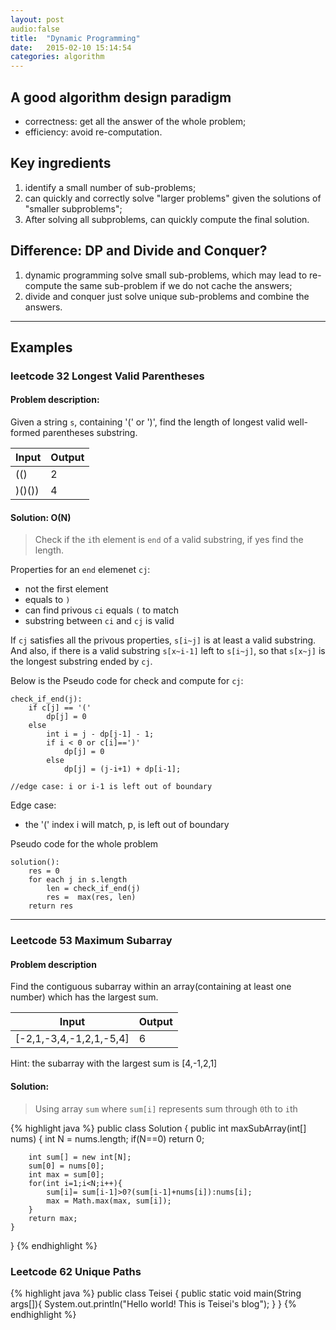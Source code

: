 ```yaml
---
layout: post
audio:false
title:  "Dynamic Programming"
date:   2015-02-10 15:14:54
categories: algorithm
---
```

    
## A good algorithm design paradigm 
 
+ correctness: get all the answer of the whole problem;  
+ efficiency: avoid re-computation.  


## Key ingredients   

1. identify a small number of sub-problems;   
2. can quickly and correctly solve "larger problems" given the solutions of "smaller subproblems";   
3. After solving all subproblems, can quickly compute the final solution.   

## Difference: DP and Divide and Conquer?   

1. dynamic programming solve small sub-problems, which may lead to re-compute the same sub-problem if we do not cache the answers;   
2. divide and conquer just solve unique sub-problems and combine the answers.   






---

## Examples



### leetcode 32 Longest Valid Parentheses

#### Problem description: 

Given a string `s`, containing '(' or ')', find the length of longest valid well-formed parentheses substring.

Input	|Output
------- |  ---------
(()	| 2
)()())	| 4

#### Solution: O(N)

> Check if the `i`th element is `end` of a valid substring, if yes find the length. 

Properties for an `end` elemenet `cj`:

* not the first element
* equals to `)`
* can find privous `ci` equals `(` to match
* substring between `ci` and `cj` is valid
	
If `cj` satisfies all the privous properties, `s[i~j]` is at least a valid substring. And also, if there is a valid substring `s[x~i-1]` left to `s[i~j]`, so that `s[x~j]` is the longest substring ended by `cj`.

Below is the Pseudo code for check and compute for `cj`: 
	
	check_if_end(j):
		if c[j] == '('
			dp[j] = 0
		else
			int i = j - dp[j-1] - 1;
			if i < 0 or c[i]==')'
				dp[j] = 0
			else
				dp[j] = (j-i+1) + dp[i-1];
				
	//edge case: i or i-1 is left out of boundary


Edge case:

* the '(' index i will match, p, is left out of boundary

Pseudo code for the whole problem

	solution():
		res = 0
		for each j in s.length
			len = check_if_end(j)
			res =  max(res, len)
		return res





---

### Leetcode 53 Maximum Subarray

#### Problem description
Find the contiguous subarray within an array(containing at least one number) which has the largest sum.

Input	|Output
------ |  -------
[-2,1,-3,4,-1,2,1,-5,4]|6

Hint: the subarray with the largest sum is [4,-1,2,1]

#### Solution: 

> Using array `sum` where `sum[i]` represents sum through `0`th to `i`th

{% highlight java %}
public class Solution {
    public int maxSubArray(int[] nums) {
        int N = nums.length;
        if(N==0) return 0;
        
        int sum[] = new int[N];
        sum[0] = nums[0];
        int max = sum[0];
        for(int i=1;i<N;i++){
            sum[i]= sum[i-1]>0?(sum[i-1]+nums[i]):nums[i];
            max = Math.max(max, sum[i]);
        }
        return max;
    }
}
{% endhighlight %}



### Leetcode 62 Unique Paths




{% highlight java %}
public class Teisei {
    public static void main(String args[]){
        System.out.println("Hello world! This is Teisei's blog");
    }
}
{% endhighlight %}